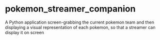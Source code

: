 # pokemon_streamer_companion
A Python application screen-grabbing the current pokemon team and then displaying a visual representation of each pokemon, so that a streamer can display it on screen
